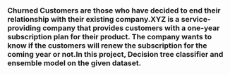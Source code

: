 ### Churned Customers are those who have decided to end their relationship with their existing company.XYZ is a service-providing company that provides customers with a one-year subscription plan for their product. The company wants to know if the customers will renew the subscription for the coming year or not.In this project, Decision tree classifier and ensemble model on the given dataset.
